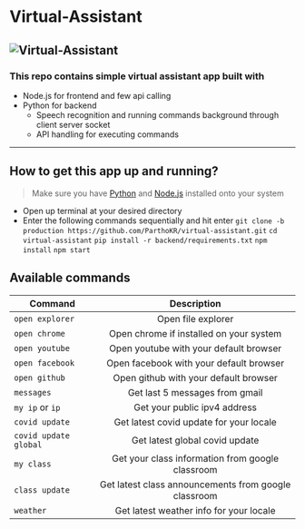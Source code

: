 # Virtual-Assistant
![Virtual-Assistant](https://lh3.googleusercontent.com/uZWelzVD7fkFW5Fsac9YsWy6OFmpeXaawNvqsbPyf7A-geW8f2FEIjR_OhvVasHy1d8KXvbzsq-FLbatv6aqTsLqpIP7EmBbpHB5X99m31B55nLb0q5YvdCaaGv1PHUvZ3650mFiDi4=w2400?source=screenshot.guru)
---
### This repo contains simple virtual assistant app built with
* Node.js for frontend and few api calling
* Python for backend 
    * Speech recognition and running commands background through client server socket
    * API handling for executing commands
---
## How to get this app up and running?
> Make sure you have [Python](https://www.python.org/downloads/) and [Node.js](https://nodejs.org/en/download/) installed onto your system
* Open up terminal at your desired directory
* Enter the following commands sequentially and hit enter
    `git clone -b production https://github.com/ParthoKR/virtual-assistant.git`
    `cd virtual-assistant`
    `pip install -r backend/requirements.txt`
    `npm install`
    `npm start`
## Available commands

| Command                   |                     Description                         |
| --------------------------|:-------------------------------------------------------:|
| ``open explorer``         |               Open file explorer                        |
| ``open chrome``           |      Open chrome if installed on your system            |
| ``open youtube``          |      Open youtube with your default browser             |
| ``open facebook``         |       Open facebook with your default browser           |
| ``open github``           |       Open github with your default browser             |
| ``messages``              |       Get last 5 messages from gmail                    |
| ``my ip`` or ``ip``       |       Get your public ipv4 address                      |
| ``covid update``          |       Get latest covid update for your locale           |
| ``covid update global``   |       Get latest global covid update                    |
| ``my class``              |       Get your class information from google classroom  |
| ``class update``          |    Get latest class announcements from google classroom |
| ``weather``               |   Get latest weather info for your locale               |

